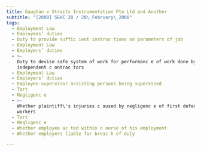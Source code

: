 ```yaml
---
title: Gaughan v Straits Instrumentation Pte Ltd and Another
subtitle: "[2000] SGHC 28 / 28\_February\_2000"
tags:
  - Employment Law
  - Employees’ duties
  - Duty to provide suffic ient instruc tions on parameters of job
  - Employment Law
  - Employers’ duties
  - >-
    Duty to devise safe system of work for performanc e of work done by
    independent c ontrac tors
  - Employment Law
  - Employers’ duties
  - Employee-supervisor assisting persons being supervised
  - Tort
  - Negligenc e
  - >-
    Whether plaintiff\'s injuries c aused by negligenc e of first defendants\'
    workers
  - Tort
  - Negligenc e
  - Whether employee ac ted within c ourse of his employment
  - Whether employers liable for breac h of duty

---
```


